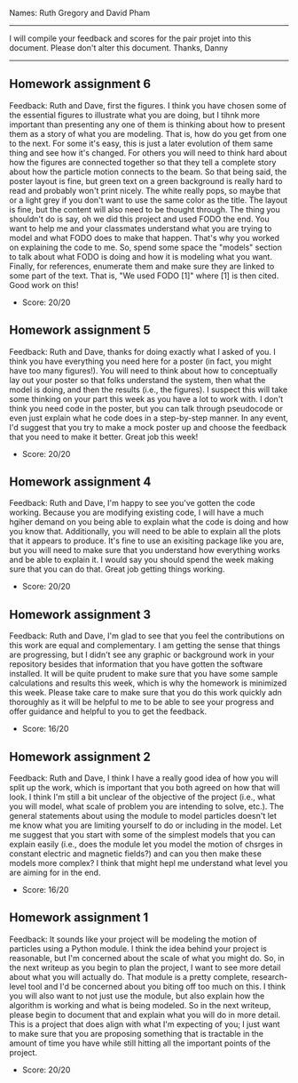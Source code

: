 Names: Ruth Gregory and David Pham

------

I will compile your feedback and scores for the pair projet into this document. Please don't alter this document.
Thanks, Danny

------

## Homework assignment 6

Feedback: Ruth and Dave, first the figures. I think you have chosen some of the essential figures to illustrate what you are doing, but I tihnk more important than presenting any one of them is thinking about how to present them as a story of what you are modeling. That is, how do you get from one to the next. For some it's easy, this is just a later evolution of them same thing and see how it's changed. For others you will need to think hard about how the figures are connected together so that they tell a complete story about how the particle motion connects to the beam. So that being said, the poster layout is fine, but green text on a green background is really hard to read and probably won't print nicely. The white really pops, so maybe that or a light grey if you don't want to use the same color as the title. The layout is fine, but the content will also need to be thought through. The thing you shouldn't do is say, oh we did this project and used FODO the end. You want to help me and your classmates understand what you are trying to model and what FODO does to make that happen. That's why you worked on explaining the code to me. So, spend some space the "models" section to talk about what FODO is doing and how it is modeling what you want. Finally, for references, enumerate them and make sure they are linked to some part of the text. That is, "We used FODO [1]" where [1] is then cited. Good work on this!

* Score: 20/20

## Homework assignment 5

Feedback: Ruth and Dave, thanks for doing exactly what I asked of you. I think you have everything you need here for a poster (in fact, you might have too many figures!). You will need to think about how to conceptually lay out your poster so that folks understand the system, then what the model is doing, and then the results (i.e., the figures). I suspect this will take some thinking on your part this week as you have a lot to work with. I don't think you need code in the poster, but you can talk through pseudocode or even just explain what he code does in a step-by-step manner. In any event, I'd suggest that you try to make a mock poster up and choose the feedback that you need to make it better. Great job this week!

* Score: 20/20

## Homework assignment 4

Feedback: Ruth and Dave, I'm happy to see you've gotten the code working. Because you are modifying existing code, I will have a much hgiher demand on you being able to explain what the code is doing and how you know that. Additionally, you will need to be able to explain all the plots that it appears to produce. It's fine to use an exisiting package like you are, but you will need to make sure that you understand how everything works and be able to explain it. I would say you should spend the week making sure that you can do that. Great job getting things working.

* Score: 20/20

## Homework assignment 3

Feedback: Ruth and Dave, I'm glad to see that you feel the contributions on this work are equal and complementary. I am getting the sense that things are progressing, but I didn't see any graphic or background work in your repository besides that information that you have gotten the software installed. It will be quite prudent to make sure that you have some sample calculations and results this week, which is why the homework is minimized this week. Please take care to make sure that you do this work quickly adn thoroughly as it will be helpful to me to be able to see your progress and offer guidance and helpful to you to get the feedback.

* Score: 16/20

## Homework assignment 2

Feedback: Ruth and Dave, I think I have a really good idea of how you will split up the work, which is important that you both agreed on how that will look. I think I'm still a bit unclear of the objective of the project (i.e., what you will model, what scale of problem you are intending to solve, etc.). The general statements about using the module to model particles doesn't let me know what you are limiting yourself to do or including in the model. Let me suggest that you start with some of the simplest models that you can explain easily (i.e., does the module let you model the motion of chsrges in constant electric and magnetic fields?) and can you then make these models more complex? I think that might hepl me understand what level you are aiming for in the end.

* Score: 16/20


## Homework assignment 1

Feedback: It sounds like your project will be modeling the motion of particles using a Python module. I think the idea behind your project is reasonable, but I'm concerned about the scale of what you might do. So, in the next writeup as you begin to plan the project, I want to see more detail about what you will actually do. That module is a pretty complete, research-level tool and I'd be concerned about you biting off too much on this. I think you will also want to not just use the module, but also explain how the algorithm is working and what is being modeled. So in the next writeup, please begin to document that and explain what you will do in more detail. This is a project that does align with what I'm expecting of you; I just want to make sure that you are proposing something that is tractable in the amount of time you have while still hitting all the important points of the project.

* Score: 20/20
